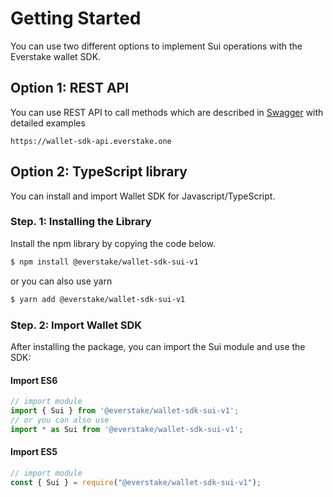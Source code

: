 # Getting Started
You can use two different options to implement Sui operations with the Everstake wallet SDK.

## Option 1: REST API 
You can use REST API to call methods which are described in [Swagger](https://wallet-sdk-api.everstake.one/swagger/#/Sui) with detailed examples 

```
https://wallet-sdk-api.everstake.one
```

## Option 2: TypeScript library

You can install and import Wallet SDK for Javascript/TypeScript.

### Step. 1: Installing the Library

Install the npm library by copying the code below.

```sh
$ npm install @everstake/wallet-sdk-sui-v1
```

or you can also use yarn

```sh
$ yarn add @everstake/wallet-sdk-sui-v1
```

### Step. 2: Import Wallet SDK

After installing the package, you can import the Sui module and use the SDK:

#### Import ES6

```ts
// import module
import { Sui } from '@everstake/wallet-sdk-sui-v1';
// or you can also use
import * as Sui from '@everstake/wallet-sdk-sui-v1';
```

#### Import ES5

```ts
// import module
const { Sui } = require("@everstake/wallet-sdk-sui-v1");
```